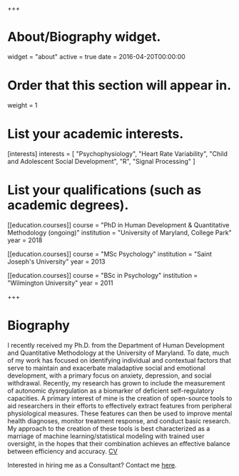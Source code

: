 +++
# About/Biography widget.
widget = "about"
active = true
date = 2016-04-20T00:00:00

# Order that this section will appear in.
weight = 1

# List your academic interests.
[interests]
  interests = [
    "Psychophysiology",
    "Heart Rate Variability",
    "Child and Adolescent Social Development", 
    "R", 
    "Signal Processing"
  ]

# List your qualifications (such as academic degrees).
[[education.courses]]
  course = "PhD in Human Development & Quantitative Methodology (ongoing)"
  institution = "University of Maryland, College Park"
  year = 2018

[[education.courses]]
  course = "MSc Psychology"
  institution = "Saint Joseph's University"
  year = 2013

[[education.courses]]
  course = "BSc in Psychology"
  institution = "Wilmington University"
  year = 2011
 
+++

# Biography

I recently received my Ph.D. from the Department of Human Development and Quantitative Methodology at the University of Maryland. To date, much of my work has focused on identifying individual and contextual factors that serve to maintain and exacerbate maladaptive social and emotional development, with a primary focus on anxiety, depression, and social withdrawal. Recently, my research has grown to include the measurement of autonomic dysregulation as a biomarker of deficient self-regulatory capacities. A primary interest of mine is the creation of open-source tools to aid researchers in their efforts to effectively extract features from peripheral physiological measures. These features can then be used to improve mental health diagnoses, monitor treatment response, and conduct basic research. My approach to the creation of these tools is best characterized as a marriage of machine learning/statistical modeling with trained user oversight, in the hopes that their combination achieves an effective balance between efficiency and accuracy. [CV](https://mgb-research.netlify.com/pdf/barstead_cv.pdf)

Interested in hiring me as a Consultant? Contact me [here](https://www.wyzant.com/Tutors/the_versatile_tutor).